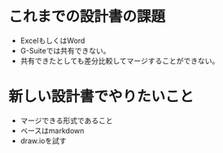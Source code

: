 # これまでの設計書の課題

* ExcelもしくはWord
* G-Suiteでは共有できない。
* 共有できたとしても差分比較してマージすることができない。

# 新しい設計書でやりたいこと

* マージできる形式であること
* ベースはmarkdown
* draw.ioを試す